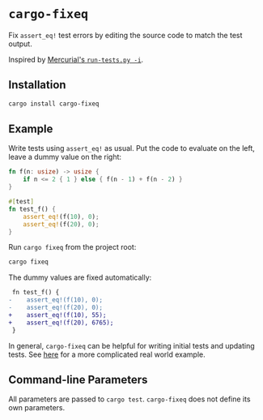 # `cargo-fixeq`

Fix `assert_eq!` test errors by editing the source code to match the test output.

Inspired by [Mercurial's `run-tests.py -i`](https://www.mercurial-scm.org/repo/hg/rev/02e9355c3420).

## Installation

```bash
cargo install cargo-fixeq
```

## Example

Write tests using `assert_eq!` as usual. Put the code to evaluate on the left, leave a dummy value on the right: 

```rust
fn f(n: usize) -> usize {
    if n <= 2 { 1 } else { f(n - 1) + f(n - 2) }
}

#[test]
fn test_f() {
    assert_eq!(f(10), 0);
    assert_eq!(f(20), 0);
}
```

Run `cargo fixeq` from the project root:

```bash
cargo fixeq
```

The dummy values are fixed automatically:

```diff
 fn test_f() {
-    assert_eq!(f(10), 0);
-    assert_eq!(f(20), 0);
+    assert_eq!(f(10), 55);
+    assert_eq!(f(20), 6765);
 }
```

In general, `cargo-fixeq` can be helpful for writing initial tests and updating tests. See [here](https://github.com/facebookexperimental/eden/blob/213b3f086c349e84871add20ac8b5641397c62bf/eden/scm/lib/renderdag/src/box_drawing.rs#L321-L340) for a more complicated real world example.

## Command-line Parameters

All parameters are passed to `cargo test`. `cargo-fixeq` does not define its own parameters.
